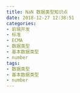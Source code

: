 ```yaml
---
title: NaN 数据类型知识点
date: 2018-12-27 12:38:51
categories:
- 前端开发
- 标准
- ECMA
- 数据类型
- 基本数据类型
- number
tags:
- 数据类型
- 基本数据类型
- number
---
```


